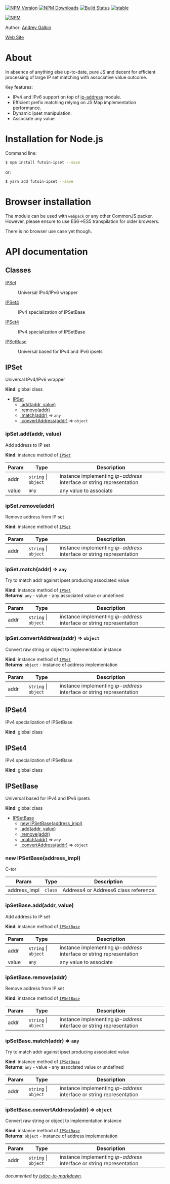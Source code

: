 
  [![NPM Version](https://img.shields.io/npm/v/futoin-ipset.svg?style=flat)](https://www.npmjs.com/package/futoin-ipset)
  [![NPM Downloads](https://img.shields.io/npm/dm/futoin-ipset.svg?style=flat)](https://www.npmjs.com/package/futoin-ipset)
  [![Build Status](https://travis-ci.org/futoin/core-js-ri-asyncsteps.svg)](https://travis-ci.org/futoin/core-js-ri-asyncsteps)
  [![stable](https://img.shields.io/badge/stability-stable-green.svg?style=flat)](https://www.npmjs.com/package/futoin-ipset)

  [![NPM](https://nodei.co/npm/futoin-ipset.png?downloads=true&downloadRank=true&stars=true)](https://nodei.co/npm/futoin-ipset/)

Author: [Andrey Galkin](mailto:andrey@futoin.org)

[Web Site](http://futoin.org/)


# About

In absence of anything else up-to-date, pure JS and decent for efficient processing of large
IP set matching with associative value outcome.

Key features:
* IPv4 and IPv6 support on top of [ip-address](https://www.npmjs.com/package/ip-address) module.
* Efficient prefix matching relying on JS Map implementation performance.
* Dynamic ipset manipulation.
* Associate any value

# Installation for Node.js

Command line:
```sh
$ npm install futoin-ipset --save
```
or:

```sh
$ yarn add futoin-ipset --save
```

# Browser installation

The module can be used with `webpack` or any other CommonJS packer. However, please
ensure to use ES6->ES5 transpilation for older browsers.

There is no browser use case yet though.

    
# API documentation

## Classes

<dl>
<dt><a href="#IPSet">IPSet</a></dt>
<dd><p>Universal IPv4/IPv6 wrapper</p>
</dd>
<dt><a href="#IPSet4">IPSet4</a></dt>
<dd><p>IPv4 specialization of IPSetBase</p>
</dd>
<dt><a href="#IPSet4">IPSet4</a></dt>
<dd><p>IPv4 specialization of IPSetBase</p>
</dd>
<dt><a href="#IPSetBase">IPSetBase</a></dt>
<dd><p>Universal based for IPv4 and IPv6 ipsets</p>
</dd>
</dl>

<a name="IPSet"></a>

## IPSet
Universal IPv4/IPv6 wrapper

**Kind**: global class  

* [IPSet](#IPSet)
    * [.add(addr, value)](#IPSet+add)
    * [.remove(addr)](#IPSet+remove)
    * [.match(addr)](#IPSet+match) ⇒ <code>any</code>
    * [.convertAddress(addr)](#IPSet+convertAddress) ⇒ <code>object</code>

<a name="IPSet+add"></a>

### ipSet.add(addr, value)
Add address to IP set

**Kind**: instance method of [<code>IPSet</code>](#IPSet)  

| Param | Type | Description |
| --- | --- | --- |
| addr | <code>string</code> \| <code>object</code> | instance implementing *ip-address* interface or string representation |
| value | <code>any</code> | any value to associate |

<a name="IPSet+remove"></a>

### ipSet.remove(addr)
Remove address from IP set

**Kind**: instance method of [<code>IPSet</code>](#IPSet)  

| Param | Type | Description |
| --- | --- | --- |
| addr | <code>string</code> \| <code>object</code> | instance implementing *ip-address* interface or string representation |

<a name="IPSet+match"></a>

### ipSet.match(addr) ⇒ <code>any</code>
Try to match addr against ipset producing associated value

**Kind**: instance method of [<code>IPSet</code>](#IPSet)  
**Returns**: <code>any</code> - value - any associated value or undefined  

| Param | Type | Description |
| --- | --- | --- |
| addr | <code>string</code> \| <code>object</code> | instance implementing *ip-address* interface or string representation |

<a name="IPSet+convertAddress"></a>

### ipSet.convertAddress(addr) ⇒ <code>object</code>
Convert raw string or object to implementation instance

**Kind**: instance method of [<code>IPSet</code>](#IPSet)  
**Returns**: <code>object</code> - instance of address implementation  

| Param | Type | Description |
| --- | --- | --- |
| addr | <code>string</code> \| <code>object</code> | instance implementing *ip-address* interface or string representation |

<a name="IPSet4"></a>

## IPSet4
IPv4 specialization of IPSetBase

**Kind**: global class  
<a name="IPSet4"></a>

## IPSet4
IPv4 specialization of IPSetBase

**Kind**: global class  
<a name="IPSetBase"></a>

## IPSetBase
Universal based for IPv4 and IPv6 ipsets

**Kind**: global class  

* [IPSetBase](#IPSetBase)
    * [new IPSetBase(address_impl)](#new_IPSetBase_new)
    * [.add(addr, value)](#IPSetBase+add)
    * [.remove(addr)](#IPSetBase+remove)
    * [.match(addr)](#IPSetBase+match) ⇒ <code>any</code>
    * [.convertAddress(addr)](#IPSetBase+convertAddress) ⇒ <code>object</code>

<a name="new_IPSetBase_new"></a>

### new IPSetBase(address_impl)
C-tor


| Param | Type | Description |
| --- | --- | --- |
| address_impl | <code>class</code> | Address4 or Address6 class reference |

<a name="IPSetBase+add"></a>

### ipSetBase.add(addr, value)
Add address to IP set

**Kind**: instance method of [<code>IPSetBase</code>](#IPSetBase)  

| Param | Type | Description |
| --- | --- | --- |
| addr | <code>string</code> \| <code>object</code> | instance implementing *ip-address* interface or string representation |
| value | <code>any</code> | any value to associate |

<a name="IPSetBase+remove"></a>

### ipSetBase.remove(addr)
Remove address from IP set

**Kind**: instance method of [<code>IPSetBase</code>](#IPSetBase)  

| Param | Type | Description |
| --- | --- | --- |
| addr | <code>string</code> \| <code>object</code> | instance implementing *ip-address* interface or string representation |

<a name="IPSetBase+match"></a>

### ipSetBase.match(addr) ⇒ <code>any</code>
Try to match addr against ipset producing associated value

**Kind**: instance method of [<code>IPSetBase</code>](#IPSetBase)  
**Returns**: <code>any</code> - value - any associated value or undefined  

| Param | Type | Description |
| --- | --- | --- |
| addr | <code>string</code> \| <code>object</code> | instance implementing *ip-address* interface or string representation |

<a name="IPSetBase+convertAddress"></a>

### ipSetBase.convertAddress(addr) ⇒ <code>object</code>
Convert raw string or object to implementation instance

**Kind**: instance method of [<code>IPSetBase</code>](#IPSetBase)  
**Returns**: <code>object</code> - instance of address implementation  

| Param | Type | Description |
| --- | --- | --- |
| addr | <code>string</code> \| <code>object</code> | instance implementing *ip-address* interface or string representation |



*documented by [jsdoc-to-markdown](https://github.com/75lb/jsdoc-to-markdown)*.


